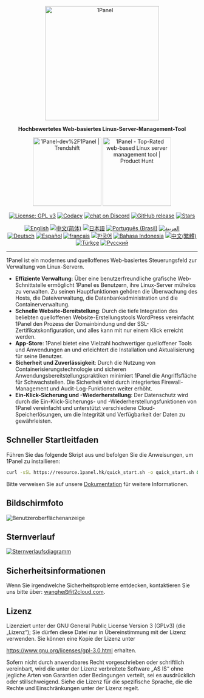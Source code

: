 <p align="center"><a href="https://1panel.hk"><img src="https://resource.1panel.hk/img/1panel-logo.png" alt="1Panel" width="300" /></a></p>
<p align="center"><b>Hochbewertetes Web-basiertes Linux-Server-Management-Tool</b></p>
<p align="center">
  <a href="https://trendshift.io/repositories/2462" target="_blank"><img src="https://trendshift.io/api/badge/repositories/2462" alt="1Panel-dev%2F1Panel | Trendshift" style="width: 180px; height: auto;" /></a>
  <a href="https://www.producthunt.com/posts/1panel?embed=true&utm_source=badge-featured&utm_medium=badge&utm_souce=badge-1panel" target="_blank"><img src="https://api.producthunt.com/widgets/embed-image/v1/featured.svg?post_id=639696&theme=light" alt="1Panel - Top&#0045;Rated&#0032;web&#0045;based&#0032;Linux&#0032;server&#0032;management&#0032;tool | Product Hunt" style="width: 180px; height: auto;" /></a>
</p>
<p align="center">
  <a href="https://www.gnu.org/licenses/gpl-3.0.html"><img src="https://shields.io/github/license/1Panel-dev/1Panel?color=%231890FF" alt="License: GPL v3"></a>
  <a href="https://app.codacy.com/gh/1Panel-dev/1Panel?utm_source=github.com&utm_medium=referral&utm_content=1Panel-dev/1Panel&utm_campaign=Badge_Grade_Dashboard"><img src="https://app.codacy.com/project/badge/Grade/da67574fd82b473992781d1386b937ef" alt="Codacy"></a>
  <a href="https://discord.gg/bUpUqWqdRr" target="_blank">
        <img src="https://img.shields.io/discord/1318846410149335080?logo=discord&labelColor=%20%235462eb&logoColor=%20%23f5f5f5&color=%20%235462eb"
            alt="chat on Discord"></a>  
  <a href="https://github.com/1Panel-dev/1Panel/releases"><img src="https://img.shields.io/github/v/release/1Panel-dev/1Panel" alt="GitHub release"></a>
  <a href="https://github.com/1Panel-dev/1Panel"><img src="https://img.shields.io/github/stars/1Panel-dev/1Panel?color=%231890FF&style=flat-square" alt="Stars"></a><br>
</p>
<p align="center">
  <a href="/README.md"><img alt="English" src="https://img.shields.io/badge/English-d9d9d9"></a>
  <a href="/docs/README.zh-Hans.md"><img alt="中文(简体)" src="https://img.shields.io/badge/中文(简体)-d9d9d9"></a>
  <a href="/docs/README.ja.md"><img alt="日本語" src="https://img.shields.io/badge/日本語-d9d9d9"></a>
  <a href="/docs/README.pt-br.md"><img alt="Português (Brasil)" src="https://img.shields.io/badge/Português (Brasil)-d9d9d9"></a>
  <a href="/docs/README.ar.md"><img alt="العربية" src="https://img.shields.io/badge/العربية-d9d9d9"></a><br>
  <a href="/docs/README.de.md"><img alt="Deutsch" src="https://img.shields.io/badge/Deutsch-d9d9d9"></a>
  <a href="/docs/README.es.md"><img alt="Español" src="https://img.shields.io/badge/Español-d9d9d9"></a>
  <a href="/docs/README.fr.md"><img alt="français" src="https://img.shields.io/badge/français-d9d9d9"></a>
  <a href="/docs/README.ko.md"><img alt="한국어" src="https://img.shields.io/badge/한국어-d9d9d9"></a>
  <a href="/docs/README.id.md"><img alt="Bahasa Indonesia" src="https://img.shields.io/badge/Bahasa Indonesia-d9d9d9"></a>
  <a href="/docs/README.zh-Hant.md"><img alt="中文(繁體)" src="https://img.shields.io/badge/中文(繁體)-d9d9d9"></a>
  <a href="/docs/README.tr.md"><img alt="Türkçe" src="https://img.shields.io/badge/Türkçe-d9d9d9"></a>
  <a href="/docs/README.ru.md"><img alt="Русский" src="https://img.shields.io/badge/%D0%A0%D1%83%D1%81%D1%81%D0%BA%D0%B8%D0%B9-d9d9d9"></a>
</p>

------------------------------

1Panel ist ein modernes und quelloffenes Web-basiertes Steuerungsfeld zur Verwaltung von Linux-Servern.

- **Effiziente Verwaltung**: Über eine benutzerfreundliche grafische Web-Schnittstelle ermöglicht 1Panel es Benutzern, ihre Linux-Server mühelos zu verwalten. Zu seinen Hauptfunktionen gehören die Überwachung des Hosts, die Dateiverwaltung, die Datenbankadministration und die Containerverwaltung.
- **Schnelle Website-Bereitstellung**: Durch die tiefe Integration des beliebten quelloffenen Website-Erstellungstools WordPress vereinfacht 1Panel den Prozess der Domainbindung und der SSL-Zertifikatskonfiguration, und alles kann mit nur einem Klick erreicht werden.
- **App-Store**: 1Panel bietet eine Vielzahl hochwertiger quelloffener Tools und Anwendungen an und erleichtert die Installation und Aktualisierung für seine Benutzer.
- **Sicherheit und Zuverlässigkeit**: Durch die Nutzung von Containerisierungstechnologie und sicheren Anwendungsbereitstellungspraktiken minimiert 1Panel die Angriffsfläche für Schwachstellen. Die Sicherheit wird durch integriertes Firewall-Management und Audit-Log-Funktionen weiter erhöht.
- **Ein-Klick-Sicherung und -Wiederherstellung**: Der Datenschutz wird durch die Ein-Klick-Sicherungs- und -Wiederherstellungsfunktionen von 1Panel vereinfacht und unterstützt verschiedene Cloud-Speicherlösungen, um die Integrität und Verfügbarkeit der Daten zu gewährleisten.

## Schneller Startleitfaden

Führen Sie das folgende Skript aus und befolgen Sie die Anweisungen, um 1Panel zu installieren:

```bash
curl -sSL https://resource.1panel.hk/quick_start.sh -o quick_start.sh && bash quick_start.sh
```

Bitte verweisen Sie auf unsere [Dokumentation](https://docs.1panel.hk/quick_start/) für weitere Informationen.

## Bildschirmfoto

![Benutzeroberflächenanzeige](https://resource.1panel.hk/img/1panel.png)

## Sternverlauf

[![Sternverlaufsdiagramm](https://api.star-history.com/svg?repos=1Panel-dev/1Panel&type=Date)](https://star-history.com/#1Panel-dev/1Panel&Date)

## Sicherheitsinformationen

Wenn Sie irgendwelche Sicherheitsprobleme entdecken, kontaktieren Sie uns bitte über: wanghe@fit2cloud.com.

## Lizenz

Lizenziert unter der GNU General Public License Version 3 (GPLv3) (die „Lizenz“); Sie dürfen diese Datei nur in Übereinstimmung mit der Lizenz verwenden. Sie können eine Kopie der Lizenz unter 

https://www.gnu.org/licenses/gpl-3.0.html erhalten.

Sofern nicht durch anwendbares Recht vorgeschrieben oder schriftlich vereinbart, wird die unter der Lizenz verbreitete Software „AS IS“ ohne jegliche Arten von Garantien oder Bedingungen verteilt, sei es ausdrücklich oder stillschweigend. Siehe die Lizenz für die spezifische Sprache, die die Rechte und Einschränkungen unter der Lizenz regelt.
